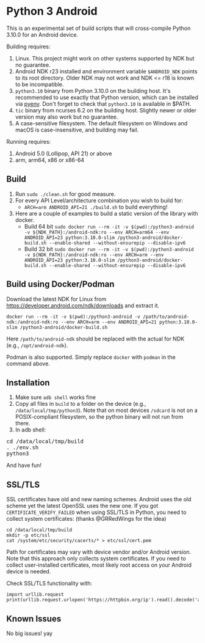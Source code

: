 Python 3 Android
================

This is an experimental set of build scripts that will cross-compile Python 3.10.0 for an Android device.

Building requires:

1. Linux. This project might work on other systems supported by NDK but no guarantee.
2. Android NDK r23 installed and environment variable ``$ANDROID_NDK`` points to its root directory. Older NDK may not work and NDK <= r18 is known to be incompatible.
3. `python3.10` binary from Python 3.10.0 on the building host. It's recommended to use exactly that Python version, which can be installed via [pyenv](https://github.com/yyuu/pyenv). Don't forget to check that `python3.10` is available in $PATH.
4. `tic` binary from ncurses 6.2 on the building host. Slightly newer or older version may also work but no guarantee.
5. A case-sensitive filesystem. The default filesystem on Windows and macOS is case-insensitive, and building may fail.

Running requires:

1. Android 5.0 (Lollipop, API 21) or above
2. arm, arm64, x86 or x86-64

Build
-----

1. Run `sudo ./clean.sh` for good measure.
2. For every API Level/architecture combination you wish to build for:
   * `ARCH=arm ANDROID_API=21 ./build.sh` to build everything!
3. Here are a couple of examples to build a static version of the library with docker.
   * Build 64 bit `sudo docker run --rm -it -v $(pwd):/python3-android -v ${NDK_PATH}:/android-ndk:ro --env ARCH=arm64 --env ANDROID_API=23 python:3.10.0-slim /python3-android/docker-build.sh --enable-shared --without-ensurepip --disable-ipv6`
   * Build 32 bit `sudo docker run --rm -it -v $(pwd):/python3-android -v ${NDK_PATH}:/android-ndk:ro --env ARCH=arm --env ANDROID_API=23 python:3.10.0-slim /python3-android/docker-build.sh --enable-shared --without-ensurepip --disable-ipv6`

Build using Docker/Podman
------------------

Download the latest NDK for Linux from https://developer.android.com/ndk/downloads and extract it.

```
docker run --rm -it -v $(pwd):/python3-android -v /path/to/android-ndk:/android-ndk:ro --env ARCH=arm --env ANDROID_API=21 python:3.10.0-slim /python3-android/docker-build.sh
```

Here `/path/to/android-ndk` should be replaced with the actual for NDK (e.g., `/opt/android-ndk`).

Podman is also supported. Simply replace `docker` with `podman` in the command above.

Installation
------------

1. Make sure `adb shell` works fine
2. Copy all files in `build` to a folder on the device (e.g., ```/data/local/tmp/python3```). Note that on most devices `/sdcard` is not on a POSIX-compliant filesystem, so the python binary will not run from there.
3. In adb shell:
<pre>
cd /data/local/tmp/build
. ./env.sh
python3
</pre>
   And have fun!

SSL/TLS
-------
SSL certificates have old and new naming schemes. Android uses the old scheme yet the latest OpenSSL uses the new one. If you got ```CERTIFICATE_VERIFY_FAILED``` when using SSL/TLS in Python, you need to collect system certificates: (thanks @GRRedWings for the idea)
```
cd /data/local/tmp/build
mkdir -p etc/ssl
cat /system/etc/security/cacerts/* > etc/ssl/cert.pem
```
Path for certificates may vary with device vendor and/or Android version. Note that this approach only collects system certificates. If you need to collect user-installed certificates, most likely root access on your Android device is needed.

Check SSL/TLS functionality with:
```
import urllib.request
print(urllib.request.urlopen('https://httpbin.org/ip').read().decode('ascii'))
```


Known Issues
------------

No big issues! yay
